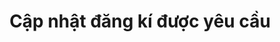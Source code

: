 ---
title: "Cập nhật đăng kí được yêu cầu"
image1 : "/vi/violentregister/ParentViewUpdateRequired.png"
comment1: "Nếu bạn là Phụ Huynh và Học Sinh, bạn sẽ nhìn thấy màn hình này.

VÙNG TƯƠNG TÁC :- GỬI BẢN CẬP NHẬT : nhấn để gửi bản cập nhật."

comment2: "Nếu bạn là Giám Sát Viên và Giáo Viên, bạn sẽ nhìn thấy màn hình này. VÙNG TƯƠNG TÁC : - HOME : nhấn để trở lại trang chủ."			

img_title1: "Hình 01"
img1_coords1 : "235,470,268,500"
img1_link1: "/post/vi/step77_violent_register/"
image2 : "/vi/violentregister/ViewAcceptRejectCancel.png"
img_title2: "Hình 02"
img2_coords1: "240,471,275,500"
img2_link1: "/post/vi/step77_violent_register/"
tranvi : "/post/vi/violentregister/step82_view_accept_reject_cancel_parent_view_upadate_required/"
tranen : "/post/en/violentregister/step82_view_accept_reject_cancel_parent_view_upadate_required/"
pos : "1"
---